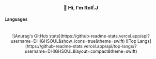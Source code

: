 ### <p align="center">**👋 Hi, I’m Rolf.J**</p>

#### Languages

#

<p align="center">
  ![Anurag's GitHub stats](https://github-readme-stats.vercel.app/api?username=DHIGHSOUL&show_icons=true&theme=swift)
  ![Top Langs](https://github-readme-stats.vercel.app/api/top-langs/?username=DHIGHSOUL&layout=compact&theme=swift)
</p>
